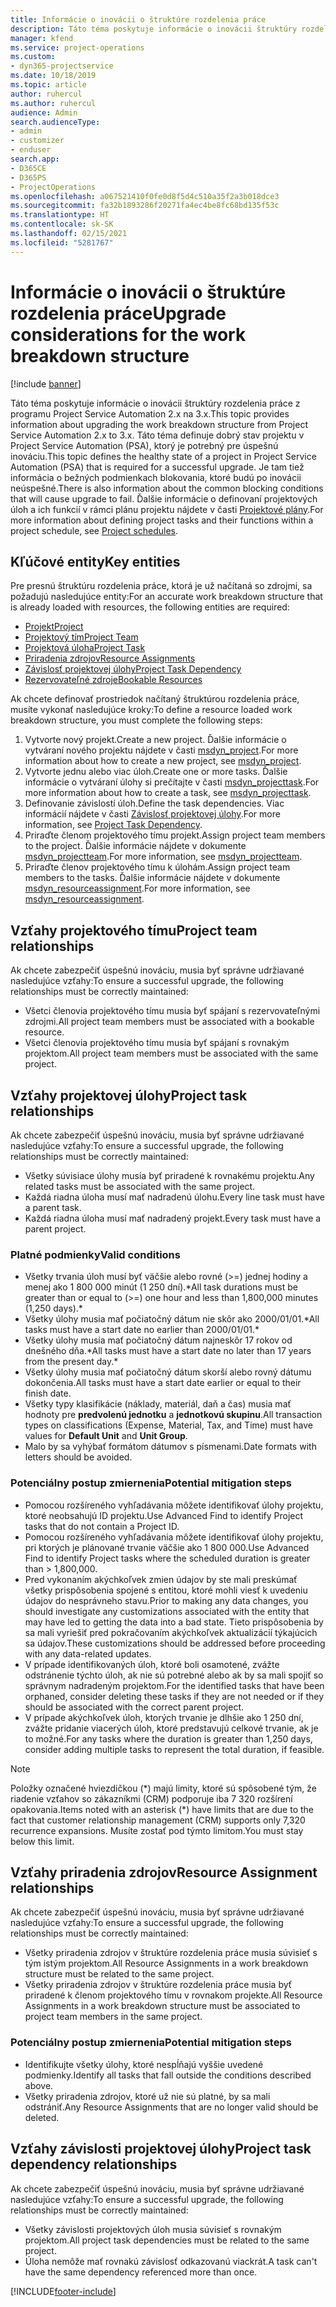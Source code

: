 ```yaml
---
title: Informácie o inovácii o štruktúre rozdelenia práce
description: Táto téma poskytuje informácie o inovácii štruktúry rozdelenia práce z programu Project Service Automation 2.x na 3.x.
manager: kfend
ms.service: project-operations
ms.custom:
- dyn365-projectservice
ms.date: 10/18/2019
ms.topic: article
author: ruhercul
ms.author: ruhercul
audience: Admin
search.audienceType:
- admin
- customizer
- enduser
search.app:
- D365CE
- D365PS
- ProjectOperations
ms.openlocfilehash: a067521410f0fe0d8f5d4c510a35f2a3b018dce3
ms.sourcegitcommit: fa32b1893286f20271fa4ec4be8fc68bd135f53c
ms.translationtype: HT
ms.contentlocale: sk-SK
ms.lasthandoff: 02/15/2021
ms.locfileid: "5281767"
---
```

# <a name="upgrade-considerations-for-the-work-breakdown-structure"></a><span data-ttu-id="754a3-103">Informácie o inovácii o štruktúre rozdelenia práce</span><span class="sxs-lookup"><span data-stu-id="754a3-103">Upgrade considerations for the work breakdown structure</span></span>

[!include [banner](../includes/psa-now-project-operations.md)]

<span data-ttu-id="754a3-104">Táto téma poskytuje informácie o inovácii štruktúry rozdelenia práce z programu Project Service Automation 2.x na 3.x.</span><span class="sxs-lookup"><span data-stu-id="754a3-104">This topic provides information about upgrading the work breakdown structure from Project Service Automation 2.x to 3.x.</span></span> <span data-ttu-id="754a3-105">Táto téma definuje dobrý stav projektu v Project Service Automation (PSA), ktorý je potrebný pre úspešnú inováciu.</span><span class="sxs-lookup"><span data-stu-id="754a3-105">This topic defines the healthy state of a project in Project Service Automation (PSA) that is required for a successful upgrade.</span></span> <span data-ttu-id="754a3-106">Je tam tiež informácia o bežných podmienkach blokovania, ktoré budú po inovácii neúspešné.</span><span class="sxs-lookup"><span data-stu-id="754a3-106">There is also information about the common blocking conditions that will cause upgrade to fail.</span></span> <span data-ttu-id="754a3-107">Ďalšie informácie o definovaní projektových úloh a ich funkcií v rámci plánu projektu nájdete v časti [Projektové plány](project-creating.md).</span><span class="sxs-lookup"><span data-stu-id="754a3-107">For more information about defining project tasks and their functions within a project schedule, see [Project schedules](project-creating.md).</span></span>

## <a name="key-entities"></a><span data-ttu-id="754a3-108">Kľúčové entity</span><span class="sxs-lookup"><span data-stu-id="754a3-108">Key entities</span></span>
<span data-ttu-id="754a3-109">Pre presnú štruktúru rozdelenia práce, ktorá je už načítaná so zdrojmi, sa požadujú nasledujúce entity:</span><span class="sxs-lookup"><span data-stu-id="754a3-109">For an accurate work breakdown structure that is already loaded with resources, the following entities are required:</span></span>

- [<span data-ttu-id="754a3-110">Projekt</span><span class="sxs-lookup"><span data-stu-id="754a3-110">Project</span></span>](https://docs.microsoft.com/dynamics365/customerengagement/on-premises/developer/entities/msdyn_project)
- [<span data-ttu-id="754a3-111">Projektový tím</span><span class="sxs-lookup"><span data-stu-id="754a3-111">Project Team</span></span>](https://docs.microsoft.com/dynamics365/customerengagement/on-premises/developer/entities/msdyn_projectteam)
- [<span data-ttu-id="754a3-112">Projektová úloha</span><span class="sxs-lookup"><span data-stu-id="754a3-112">Project Task</span></span>](https://docs.microsoft.com/dynamics365/customerengagement/on-premises/developer/entities/msdyn_projecttask)
- [<span data-ttu-id="754a3-113">Priradenia zdrojov</span><span class="sxs-lookup"><span data-stu-id="754a3-113">Resource Assignments</span></span>](https://docs.microsoft.com/dynamics365/customerengagement/on-premises/developer/entities/msdyn_resourceassignment)
- [<span data-ttu-id="754a3-114">Závislosť projektovej úlohy</span><span class="sxs-lookup"><span data-stu-id="754a3-114">Project Task Dependency</span></span>](https://docs.microsoft.com/dynamics365/customerengagement/on-premises/developer/entities/msdyn_projecttaskdependency)
- [<span data-ttu-id="754a3-115">Rezervovateľné zdroje</span><span class="sxs-lookup"><span data-stu-id="754a3-115">Bookable Resources</span></span>](https://docs.microsoft.com/dynamics365/customerengagement/on-premises/developer/entities/bookableresource)

<span data-ttu-id="754a3-116">Ak chcete definovať prostriedok načítaný štruktúrou rozdelenia práce, musíte vykonať nasledujúce kroky:</span><span class="sxs-lookup"><span data-stu-id="754a3-116">To define a resource loaded work breakdown structure, you must complete the following steps:</span></span>

1. <span data-ttu-id="754a3-117">Vytvorte nový projekt.</span><span class="sxs-lookup"><span data-stu-id="754a3-117">Create a new project.</span></span> <span data-ttu-id="754a3-118">Ďalšie informácie o vytváraní nového projektu nájdete v časti [msdyn_project](https://docs.microsoft.com/dynamics365/customerengagement/on-premises/developer/entities/msdyn_project).</span><span class="sxs-lookup"><span data-stu-id="754a3-118">For more information about how to create a new project, see [msdyn_project](https://docs.microsoft.com/dynamics365/customerengagement/on-premises/developer/entities/msdyn_project).</span></span>
2. <span data-ttu-id="754a3-119">Vytvorte jednu alebo viac úloh.</span><span class="sxs-lookup"><span data-stu-id="754a3-119">Create one or more tasks.</span></span> <span data-ttu-id="754a3-120">Ďalšie informácie o vytváraní úlohy si prečítajte v časti [msdyn_projecttask](https://docs.microsoft.com/dynamics365/customerengagement/on-premises/developer/entities/msdyn_projecttask).</span><span class="sxs-lookup"><span data-stu-id="754a3-120">For more information about how to create a task, see [msdyn_projecttask](https://docs.microsoft.com/dynamics365/customerengagement/on-premises/developer/entities/msdyn_projecttask).</span></span>
3. <span data-ttu-id="754a3-121">Definovanie závislostí úloh.</span><span class="sxs-lookup"><span data-stu-id="754a3-121">Define the task dependencies.</span></span> <span data-ttu-id="754a3-122">Viac informácií nájdete v časti [Závislosť projektovej úlohy](https://docs.microsoft.com/dynamics365/customerengagement/on-premises/developer/entities/msdyn_projecttaskdependency).</span><span class="sxs-lookup"><span data-stu-id="754a3-122">For more information, see [Project Task Dependency](https://docs.microsoft.com/dynamics365/customerengagement/on-premises/developer/entities/msdyn_projecttaskdependency).</span></span>
4. <span data-ttu-id="754a3-123">Priraďte členom projektového tímu projekt.</span><span class="sxs-lookup"><span data-stu-id="754a3-123">Assign project team members to the project.</span></span> <span data-ttu-id="754a3-124">Ďalšie informácie nájdete v dokumente [msdyn_projectteam](https://docs.microsoft.com/dynamics365/customerengagement/on-premises/developer/entities/msdyn_projectteam).</span><span class="sxs-lookup"><span data-stu-id="754a3-124">For more information, see [msdyn_projectteam](https://docs.microsoft.com/dynamics365/customerengagement/on-premises/developer/entities/msdyn_projectteam).</span></span>
5. <span data-ttu-id="754a3-125">Priraďte členov projektového tímu k úlohám.</span><span class="sxs-lookup"><span data-stu-id="754a3-125">Assign project team members to the tasks.</span></span> <span data-ttu-id="754a3-126">Ďalšie informácie nájdete v dokumente [msdyn_resourceassignment](https://docs.microsoft.com/dynamics365/customerengagement/on-premises/developer/entities/msdyn_resourceassignment).</span><span class="sxs-lookup"><span data-stu-id="754a3-126">For more information, see [msdyn_resourceassignment](https://docs.microsoft.com/dynamics365/customerengagement/on-premises/developer/entities/msdyn_resourceassignment).</span></span>

## <a name="project-team-relationships"></a><span data-ttu-id="754a3-127">Vzťahy projektového tímu</span><span class="sxs-lookup"><span data-stu-id="754a3-127">Project team relationships</span></span>

<span data-ttu-id="754a3-128">Ak chcete zabezpečiť úspešnú inováciu, musia byť správne udržiavané nasledujúce vzťahy:</span><span class="sxs-lookup"><span data-stu-id="754a3-128">To ensure a successful upgrade, the following relationships must be correctly maintained:</span></span>
- <span data-ttu-id="754a3-129">Všetci členovia projektového tímu musia byť spájaní s rezervovateľnými zdrojmi.</span><span class="sxs-lookup"><span data-stu-id="754a3-129">All project team members must be associated with a bookable resource.</span></span>
- <span data-ttu-id="754a3-130">Všetci členovia projektového tímu musia byť spájaní s rovnakým projektom.</span><span class="sxs-lookup"><span data-stu-id="754a3-130">All project team members must be associated with the same project.</span></span> 

## <a name="project-task-relationships"></a><span data-ttu-id="754a3-131">Vzťahy projektovej úlohy</span><span class="sxs-lookup"><span data-stu-id="754a3-131">Project task relationships</span></span>
<span data-ttu-id="754a3-132">Ak chcete zabezpečiť úspešnú inováciu, musia byť správne udržiavané nasledujúce vzťahy:</span><span class="sxs-lookup"><span data-stu-id="754a3-132">To ensure a successful upgrade, the following relationships must be correctly maintained:</span></span>

- <span data-ttu-id="754a3-133">Všetky súvisiace úlohy musia byť priradené k rovnakému projektu.</span><span class="sxs-lookup"><span data-stu-id="754a3-133">Any related tasks must be associated with the same project.</span></span>
- <span data-ttu-id="754a3-134">Každá riadna úloha musí mať nadradenú úlohu.</span><span class="sxs-lookup"><span data-stu-id="754a3-134">Every line task must have a parent task.</span></span>
- <span data-ttu-id="754a3-135">Každá riadna úloha musí mať nadradený projekt.</span><span class="sxs-lookup"><span data-stu-id="754a3-135">Every task must have a parent project.</span></span>

### <a name="valid-conditions"></a><span data-ttu-id="754a3-136">Platné podmienky</span><span class="sxs-lookup"><span data-stu-id="754a3-136">Valid conditions</span></span>

- <span data-ttu-id="754a3-137">Všetky trvania úloh musí byť väčšie alebo rovné (>=) jednej hodiny a menej ako 1 800 000 minút (1 250 dní).\*</span><span class="sxs-lookup"><span data-stu-id="754a3-137">All task durations must be greater than or equal to (>=) one hour and less than 1,800,000 minutes (1,250 days).\*</span></span>
- <span data-ttu-id="754a3-138">Všetky úlohy musia mať počiatočný dátum nie skôr ako 2000/01/01.\*</span><span class="sxs-lookup"><span data-stu-id="754a3-138">All tasks must have a start date no earlier than 2000/01/01.\*</span></span>
- <span data-ttu-id="754a3-139">Všetky úlohy musia mať počiatočný dátum najneskôr 17 rokov od dnešného dňa.\*</span><span class="sxs-lookup"><span data-stu-id="754a3-139">All tasks must have a start date no later than 17 years from the present day.\*</span></span>
- <span data-ttu-id="754a3-140">Všetky úlohy musia mať počiatočný dátum skorší alebo rovný dátumu dokončenia.</span><span class="sxs-lookup"><span data-stu-id="754a3-140">All tasks must have a start date earlier or equal to their finish date.</span></span>
- <span data-ttu-id="754a3-141">Všetky typy klasifikácie (náklady, materiál, daň a čas) musia mať hodnoty pre **predvolenú jednotku** a **jednotkovú skupinu**.</span><span class="sxs-lookup"><span data-stu-id="754a3-141">All transaction types on classifications (Expense, Material, Tax, and Time) must have values for **Default Unit** and **Unit Group**.</span></span>
- <span data-ttu-id="754a3-142">Malo by sa vyhýbať formátom dátumov s písmenami.</span><span class="sxs-lookup"><span data-stu-id="754a3-142">Date formats with letters should be avoided.</span></span>

### <a name="potential-mitigation-steps"></a><span data-ttu-id="754a3-143">Potenciálny postup zmiernenia</span><span class="sxs-lookup"><span data-stu-id="754a3-143">Potential mitigation steps</span></span>
- <span data-ttu-id="754a3-144">Pomocou rozšíreného vyhľadávania môžete identifikovať úlohy projektu, ktoré neobsahujú ID projektu.</span><span class="sxs-lookup"><span data-stu-id="754a3-144">Use Advanced Find to identify Project tasks that do not contain a Project ID.</span></span>
- <span data-ttu-id="754a3-145">Pomocou rozšíreného vyhľadávania môžete identifikovať úlohy projektu, pri ktorých je plánované trvanie väčšie ako 1 800 000.</span><span class="sxs-lookup"><span data-stu-id="754a3-145">Use Advanced Find to identify Project tasks where the scheduled duration is greater than > 1,800,000.</span></span>
- <span data-ttu-id="754a3-146">Pred vykonaním akýchkoľvek zmien údajov by ste mali preskúmať všetky prispôsobenia spojené s entitou, ktoré mohli viesť k uvedeniu údajov do nesprávneho stavu.</span><span class="sxs-lookup"><span data-stu-id="754a3-146">Prior to making any data changes, you should investigate any customizations associated with the entity that may have led to getting the data into a bad state.</span></span> <span data-ttu-id="754a3-147">Tieto prispôsobenia by sa mali vyriešiť pred pokračovaním akýchkoľvek aktualizácií týkajúcich sa údajov.</span><span class="sxs-lookup"><span data-stu-id="754a3-147">These customizations should be addressed before proceeding with any data-related updates.</span></span>
- <span data-ttu-id="754a3-148">V prípade identifikovaných úloh, ktoré boli osamotené, zvážte odstránenie týchto úloh, ak nie sú potrebné alebo ak by sa mali spojiť so správnym nadradeným projektom.</span><span class="sxs-lookup"><span data-stu-id="754a3-148">For the identified tasks that have been orphaned, consider deleting these tasks if they are not needed or if they should be associated with the correct parent project.</span></span>
- <span data-ttu-id="754a3-149">V prípade akýchkoľvek úloh, ktorých trvanie je dlhšie ako 1 250 dní, zvážte pridanie viacerých úloh, ktoré predstavujú celkové trvanie, ak je to možné.</span><span class="sxs-lookup"><span data-stu-id="754a3-149">For any tasks where the duration is greater than 1,250 days, consider adding multiple tasks to represent the total duration, if feasible.</span></span>

> [!NOTE]
> <span data-ttu-id="754a3-150">Položky označené hviezdičkou (\*) majú limity, ktoré sú spôsobené tým, že riadenie vzťahov so zákazníkmi (CRM) podporuje iba 7 320 rozšírení opakovania.</span><span class="sxs-lookup"><span data-stu-id="754a3-150">Items noted with an asterisk (\*) have limits that are due to the fact that customer relationship management (CRM) supports only 7,320 recurrence expansions.</span></span> <span data-ttu-id="754a3-151">Musíte zostať pod týmto limitom.</span><span class="sxs-lookup"><span data-stu-id="754a3-151">You must stay below this limit.</span></span>

## <a name="resource-assignment-relationships"></a><span data-ttu-id="754a3-152">Vzťahy priradenia zdrojov</span><span class="sxs-lookup"><span data-stu-id="754a3-152">Resource Assignment relationships</span></span>
<span data-ttu-id="754a3-153">Ak chcete zabezpečiť úspešnú inováciu, musia byť správne udržiavané nasledujúce vzťahy:</span><span class="sxs-lookup"><span data-stu-id="754a3-153">To ensure a successful upgrade, the following relationships must be correctly maintained:</span></span>

- <span data-ttu-id="754a3-154">Všetky priradenia zdrojov v štruktúre rozdelenia práce musia súvisieť s tým istým projektom.</span><span class="sxs-lookup"><span data-stu-id="754a3-154">All Resource Assignments in a work breakdown structure must be related to the same project.</span></span>
- <span data-ttu-id="754a3-155">Všetky priradenia zdrojov v štruktúre rozdelenia práce musia byť priradené k členom projektového tímu v rovnakom projekte.</span><span class="sxs-lookup"><span data-stu-id="754a3-155">All Resource Assignments in a work breakdown structure must be associated to project team members in the same project.</span></span>

### <a name="potential-mitigation-steps"></a><span data-ttu-id="754a3-156">Potenciálny postup zmiernenia</span><span class="sxs-lookup"><span data-stu-id="754a3-156">Potential mitigation steps</span></span>
- <span data-ttu-id="754a3-157">Identifikujte všetky úlohy, ktoré nespĺňajú vyššie uvedené podmienky.</span><span class="sxs-lookup"><span data-stu-id="754a3-157">Identify all tasks that fall outside the conditions described above.</span></span>  
- <span data-ttu-id="754a3-158">Všetky priradenia zdrojov, ktoré už nie sú platné, by sa mali odstrániť.</span><span class="sxs-lookup"><span data-stu-id="754a3-158">Any Resource Assignments that are no longer valid should be deleted.</span></span>

## <a name="project-task-dependency-relationships"></a><span data-ttu-id="754a3-159">Vzťahy závislosti projektovej úlohy</span><span class="sxs-lookup"><span data-stu-id="754a3-159">Project task dependency relationships</span></span>
<span data-ttu-id="754a3-160">Ak chcete zabezpečiť úspešnú inováciu, musia byť správne udržiavané nasledujúce vzťahy:</span><span class="sxs-lookup"><span data-stu-id="754a3-160">To ensure a successful upgrade, the following relationships must be correctly maintained:</span></span>

- <span data-ttu-id="754a3-161">Všetky závislosti projektových úloh musia súvisieť s rovnakým projektom.</span><span class="sxs-lookup"><span data-stu-id="754a3-161">All project task dependencies must be related to the same project.</span></span>
- <span data-ttu-id="754a3-162">Úloha nemôže mať rovnakú závislosť odkazovanú viackrát.</span><span class="sxs-lookup"><span data-stu-id="754a3-162">A task can't have the same dependency referenced more than once.</span></span>


[!INCLUDE[footer-include](../includes/footer-banner.md)]